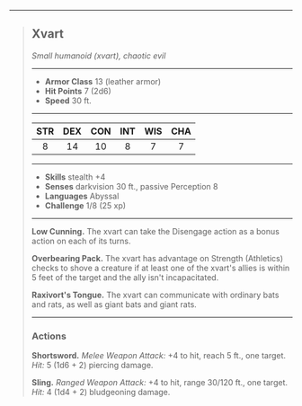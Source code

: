 ***
> ## Xvart
> *Small humanoid (xvart), chaotic evil*
> 
> ***
> 
> - **Armor Class** 13 (leather armor)
> - **Hit Points** 7 (2d6)
> - **Speed** 30 ft.
> 
> ***
> 
> |STR|DEX|CON|INT|WIS|CHA|
> |:---:|:---:|:---:|:---:|:---:|:---:|
> |8|14|10|8|7|7|
> 
> ***
> 
> - **Skills** stealth +4
> - **Senses** darkvision 30 ft., passive Perception 8
> - **Languages** Abyssal
> - **Challenge** 1/8 (25 xp)
> 
> ***
> 
> **Low Cunning.** The xvart can take the Disengage action as a bonus action on each of its turns.
> 
> **Overbearing Pack.** The xvart has advantage on Strength (Athletics) checks to shove a creature if at least one of the xvart's allies is within 5 feet of the target and the ally isn't incapacitated.
> 
> **Raxivort's Tongue.** The xvart can communicate with ordinary bats and rats, as well as giant bats and giant rats.
> 
> ***
> 
> ### Actions
> **Shortsword.** *Melee Weapon Attack:* +4 to hit, reach 5 ft., one target. *Hit:* 5 (1d6 + 2) piercing damage.
> 
> **Sling.** *Ranged Weapon Attack:* +4 to hit, range 30/120 ft., one target. *Hit:* 4 (1d4 + 2) bludgeoning damage.